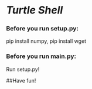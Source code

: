 # _**Turtle Shell**_

### Before you run setup.py:
pip install numpy, pip install wget

### Before you run main.py:
Run setup.py!

##Have fun!
